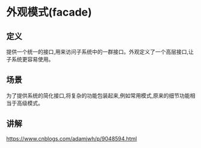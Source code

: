 # 外观模式(facade)
## 定义
提供一个统一的接口,用来访问子系统中的一群接口。外观定义了一个高层接口,让子系统更容易使用。

## 场景
为了提供系统的简化接口,将复杂的功能包装起来,例如常用模式,原来的细节功能相当于高级模式。

## 讲解
https://www.cnblogs.com/adamjwh/p/9048594.html